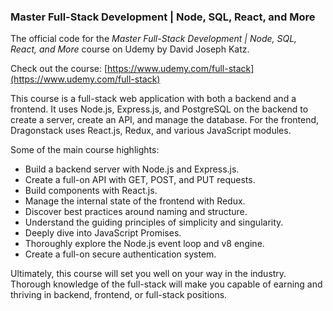 ### Master Full-Stack Development | Node, SQL, React, and More

The official code for the *Master Full-Stack Development | Node, SQL, React, and More* course on Udemy by David Joseph Katz.

Check out the course: [https://www.udemy.com/full-stack](https://www.udemy.com/full-stack)

This course is a full-stack web application with both a backend and a frontend. It uses Node.js, Express.js, and PostgreSQL on the backend to create a server, create an API, and manage the database. For the frontend, Dragonstack uses React.js, Redux, and various JavaScript modules.

Some of the main course highlights:
- Build a backend server with Node.js and Express.js.
- Create a full-on API with GET, POST, and PUT requests.
- Build components with React.js.
- Manage the internal state of the frontend with Redux.
- Discover best practices around naming and structure.
- Understand the guiding principles of simplicity and singularity.
- Deeply dive into JavaScript Promises.
- Thoroughly explore the Node.js event loop and v8 engine.
- Create a full-on secure authentication system.

Ultimately, this course will set you well on your way in the industry. Thorough knowledge of the full-stack will make you capable of earning and thriving in backend, frontend, or full-stack positions.